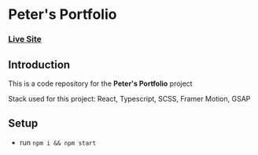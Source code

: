 # Peter's Portfolio

### [Live Site](https://piotr.rzadkowolski.dev/)

## Introduction
This is a code repository for the **Peter's Portfolio** project

Stack used for this project: React, Typescript, SCSS, Framer Motion, GSAP

## Setup
- run ```npm i && npm start```
